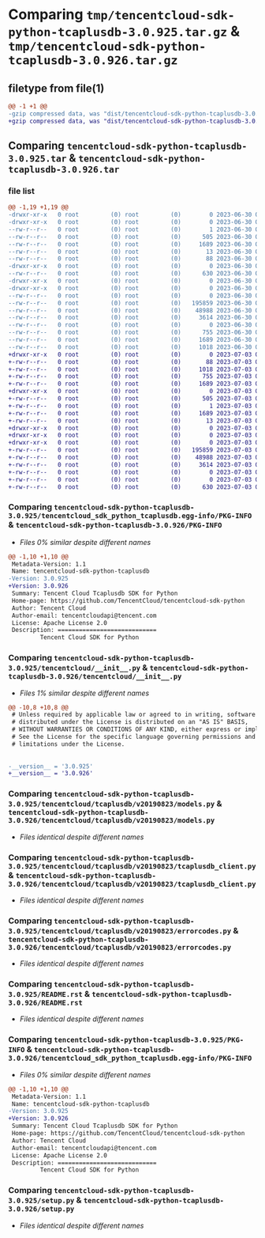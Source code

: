# Comparing `tmp/tencentcloud-sdk-python-tcaplusdb-3.0.925.tar.gz` & `tmp/tencentcloud-sdk-python-tcaplusdb-3.0.926.tar.gz`

## filetype from file(1)

```diff
@@ -1 +1 @@
-gzip compressed data, was "dist/tencentcloud-sdk-python-tcaplusdb-3.0.925.tar", last modified: Fri Jun 30 02:22:22 2023, max compression
+gzip compressed data, was "dist/tencentcloud-sdk-python-tcaplusdb-3.0.926.tar", last modified: Mon Jul  3 00:34:49 2023, max compression
```

## Comparing `tencentcloud-sdk-python-tcaplusdb-3.0.925.tar` & `tencentcloud-sdk-python-tcaplusdb-3.0.926.tar`

### file list

```diff
@@ -1,19 +1,19 @@
-drwxr-xr-x   0 root         (0) root         (0)        0 2023-06-30 02:22:22.000000 tencentcloud-sdk-python-tcaplusdb-3.0.925/
-drwxr-xr-x   0 root         (0) root         (0)        0 2023-06-30 02:22:22.000000 tencentcloud-sdk-python-tcaplusdb-3.0.925/tencentcloud_sdk_python_tcaplusdb.egg-info/
--rw-r--r--   0 root         (0) root         (0)        1 2023-06-30 02:22:22.000000 tencentcloud-sdk-python-tcaplusdb-3.0.925/tencentcloud_sdk_python_tcaplusdb.egg-info/dependency_links.txt
--rw-r--r--   0 root         (0) root         (0)      505 2023-06-30 02:22:22.000000 tencentcloud-sdk-python-tcaplusdb-3.0.925/tencentcloud_sdk_python_tcaplusdb.egg-info/SOURCES.txt
--rw-r--r--   0 root         (0) root         (0)     1689 2023-06-30 02:22:22.000000 tencentcloud-sdk-python-tcaplusdb-3.0.925/tencentcloud_sdk_python_tcaplusdb.egg-info/PKG-INFO
--rw-r--r--   0 root         (0) root         (0)       13 2023-06-30 02:22:22.000000 tencentcloud-sdk-python-tcaplusdb-3.0.925/tencentcloud_sdk_python_tcaplusdb.egg-info/top_level.txt
--rw-r--r--   0 root         (0) root         (0)       88 2023-06-30 02:22:22.000000 tencentcloud-sdk-python-tcaplusdb-3.0.925/setup.cfg
-drwxr-xr-x   0 root         (0) root         (0)        0 2023-06-30 02:22:22.000000 tencentcloud-sdk-python-tcaplusdb-3.0.925/tencentcloud/
--rw-r--r--   0 root         (0) root         (0)      630 2023-06-30 02:22:22.000000 tencentcloud-sdk-python-tcaplusdb-3.0.925/tencentcloud/__init__.py
-drwxr-xr-x   0 root         (0) root         (0)        0 2023-06-30 02:22:22.000000 tencentcloud-sdk-python-tcaplusdb-3.0.925/tencentcloud/tcaplusdb/
-drwxr-xr-x   0 root         (0) root         (0)        0 2023-06-30 02:22:22.000000 tencentcloud-sdk-python-tcaplusdb-3.0.925/tencentcloud/tcaplusdb/v20190823/
--rw-r--r--   0 root         (0) root         (0)        0 2023-06-30 02:22:22.000000 tencentcloud-sdk-python-tcaplusdb-3.0.925/tencentcloud/tcaplusdb/v20190823/__init__.py
--rw-r--r--   0 root         (0) root         (0)   195859 2023-06-30 02:22:22.000000 tencentcloud-sdk-python-tcaplusdb-3.0.925/tencentcloud/tcaplusdb/v20190823/models.py
--rw-r--r--   0 root         (0) root         (0)    48988 2023-06-30 02:22:22.000000 tencentcloud-sdk-python-tcaplusdb-3.0.925/tencentcloud/tcaplusdb/v20190823/tcaplusdb_client.py
--rw-r--r--   0 root         (0) root         (0)     3614 2023-06-30 02:22:22.000000 tencentcloud-sdk-python-tcaplusdb-3.0.925/tencentcloud/tcaplusdb/v20190823/errorcodes.py
--rw-r--r--   0 root         (0) root         (0)        0 2023-06-30 02:22:22.000000 tencentcloud-sdk-python-tcaplusdb-3.0.925/tencentcloud/tcaplusdb/__init__.py
--rw-r--r--   0 root         (0) root         (0)      755 2023-06-30 02:22:22.000000 tencentcloud-sdk-python-tcaplusdb-3.0.925/README.rst
--rw-r--r--   0 root         (0) root         (0)     1689 2023-06-30 02:22:22.000000 tencentcloud-sdk-python-tcaplusdb-3.0.925/PKG-INFO
--rw-r--r--   0 root         (0) root         (0)     1018 2023-06-30 02:22:22.000000 tencentcloud-sdk-python-tcaplusdb-3.0.925/setup.py
+drwxr-xr-x   0 root         (0) root         (0)        0 2023-07-03 00:34:49.000000 tencentcloud-sdk-python-tcaplusdb-3.0.926/
+-rw-r--r--   0 root         (0) root         (0)       88 2023-07-03 00:34:49.000000 tencentcloud-sdk-python-tcaplusdb-3.0.926/setup.cfg
+-rw-r--r--   0 root         (0) root         (0)     1018 2023-07-03 00:34:49.000000 tencentcloud-sdk-python-tcaplusdb-3.0.926/setup.py
+-rw-r--r--   0 root         (0) root         (0)      755 2023-07-03 00:34:49.000000 tencentcloud-sdk-python-tcaplusdb-3.0.926/README.rst
+-rw-r--r--   0 root         (0) root         (0)     1689 2023-07-03 00:34:49.000000 tencentcloud-sdk-python-tcaplusdb-3.0.926/PKG-INFO
+drwxr-xr-x   0 root         (0) root         (0)        0 2023-07-03 00:34:49.000000 tencentcloud-sdk-python-tcaplusdb-3.0.926/tencentcloud_sdk_python_tcaplusdb.egg-info/
+-rw-r--r--   0 root         (0) root         (0)      505 2023-07-03 00:34:49.000000 tencentcloud-sdk-python-tcaplusdb-3.0.926/tencentcloud_sdk_python_tcaplusdb.egg-info/SOURCES.txt
+-rw-r--r--   0 root         (0) root         (0)        1 2023-07-03 00:34:49.000000 tencentcloud-sdk-python-tcaplusdb-3.0.926/tencentcloud_sdk_python_tcaplusdb.egg-info/dependency_links.txt
+-rw-r--r--   0 root         (0) root         (0)     1689 2023-07-03 00:34:49.000000 tencentcloud-sdk-python-tcaplusdb-3.0.926/tencentcloud_sdk_python_tcaplusdb.egg-info/PKG-INFO
+-rw-r--r--   0 root         (0) root         (0)       13 2023-07-03 00:34:49.000000 tencentcloud-sdk-python-tcaplusdb-3.0.926/tencentcloud_sdk_python_tcaplusdb.egg-info/top_level.txt
+drwxr-xr-x   0 root         (0) root         (0)        0 2023-07-03 00:34:49.000000 tencentcloud-sdk-python-tcaplusdb-3.0.926/tencentcloud/
+drwxr-xr-x   0 root         (0) root         (0)        0 2023-07-03 00:34:49.000000 tencentcloud-sdk-python-tcaplusdb-3.0.926/tencentcloud/tcaplusdb/
+drwxr-xr-x   0 root         (0) root         (0)        0 2023-07-03 00:34:49.000000 tencentcloud-sdk-python-tcaplusdb-3.0.926/tencentcloud/tcaplusdb/v20190823/
+-rw-r--r--   0 root         (0) root         (0)   195859 2023-07-03 00:34:49.000000 tencentcloud-sdk-python-tcaplusdb-3.0.926/tencentcloud/tcaplusdb/v20190823/models.py
+-rw-r--r--   0 root         (0) root         (0)    48988 2023-07-03 00:34:49.000000 tencentcloud-sdk-python-tcaplusdb-3.0.926/tencentcloud/tcaplusdb/v20190823/tcaplusdb_client.py
+-rw-r--r--   0 root         (0) root         (0)     3614 2023-07-03 00:34:49.000000 tencentcloud-sdk-python-tcaplusdb-3.0.926/tencentcloud/tcaplusdb/v20190823/errorcodes.py
+-rw-r--r--   0 root         (0) root         (0)        0 2023-07-03 00:34:49.000000 tencentcloud-sdk-python-tcaplusdb-3.0.926/tencentcloud/tcaplusdb/v20190823/__init__.py
+-rw-r--r--   0 root         (0) root         (0)        0 2023-07-03 00:34:49.000000 tencentcloud-sdk-python-tcaplusdb-3.0.926/tencentcloud/tcaplusdb/__init__.py
+-rw-r--r--   0 root         (0) root         (0)      630 2023-07-03 00:34:49.000000 tencentcloud-sdk-python-tcaplusdb-3.0.926/tencentcloud/__init__.py
```

### Comparing `tencentcloud-sdk-python-tcaplusdb-3.0.925/tencentcloud_sdk_python_tcaplusdb.egg-info/PKG-INFO` & `tencentcloud-sdk-python-tcaplusdb-3.0.926/PKG-INFO`

 * *Files 0% similar despite different names*

```diff
@@ -1,10 +1,10 @@
 Metadata-Version: 1.1
 Name: tencentcloud-sdk-python-tcaplusdb
-Version: 3.0.925
+Version: 3.0.926
 Summary: Tencent Cloud Tcaplusdb SDK for Python
 Home-page: https://github.com/TencentCloud/tencentcloud-sdk-python
 Author: Tencent Cloud
 Author-email: tencentcloudapi@tencent.com
 License: Apache License 2.0
 Description: ============================
         Tencent Cloud SDK for Python
```

### Comparing `tencentcloud-sdk-python-tcaplusdb-3.0.925/tencentcloud/__init__.py` & `tencentcloud-sdk-python-tcaplusdb-3.0.926/tencentcloud/__init__.py`

 * *Files 1% similar despite different names*

```diff
@@ -10,8 +10,8 @@
 # Unless required by applicable law or agreed to in writing, software
 # distributed under the License is distributed on an "AS IS" BASIS,
 # WITHOUT WARRANTIES OR CONDITIONS OF ANY KIND, either express or implied.
 # See the License for the specific language governing permissions and
 # limitations under the License.
 
 
-__version__ = '3.0.925'
+__version__ = '3.0.926'
```

### Comparing `tencentcloud-sdk-python-tcaplusdb-3.0.925/tencentcloud/tcaplusdb/v20190823/models.py` & `tencentcloud-sdk-python-tcaplusdb-3.0.926/tencentcloud/tcaplusdb/v20190823/models.py`

 * *Files identical despite different names*

### Comparing `tencentcloud-sdk-python-tcaplusdb-3.0.925/tencentcloud/tcaplusdb/v20190823/tcaplusdb_client.py` & `tencentcloud-sdk-python-tcaplusdb-3.0.926/tencentcloud/tcaplusdb/v20190823/tcaplusdb_client.py`

 * *Files identical despite different names*

### Comparing `tencentcloud-sdk-python-tcaplusdb-3.0.925/tencentcloud/tcaplusdb/v20190823/errorcodes.py` & `tencentcloud-sdk-python-tcaplusdb-3.0.926/tencentcloud/tcaplusdb/v20190823/errorcodes.py`

 * *Files identical despite different names*

### Comparing `tencentcloud-sdk-python-tcaplusdb-3.0.925/README.rst` & `tencentcloud-sdk-python-tcaplusdb-3.0.926/README.rst`

 * *Files identical despite different names*

### Comparing `tencentcloud-sdk-python-tcaplusdb-3.0.925/PKG-INFO` & `tencentcloud-sdk-python-tcaplusdb-3.0.926/tencentcloud_sdk_python_tcaplusdb.egg-info/PKG-INFO`

 * *Files 0% similar despite different names*

```diff
@@ -1,10 +1,10 @@
 Metadata-Version: 1.1
 Name: tencentcloud-sdk-python-tcaplusdb
-Version: 3.0.925
+Version: 3.0.926
 Summary: Tencent Cloud Tcaplusdb SDK for Python
 Home-page: https://github.com/TencentCloud/tencentcloud-sdk-python
 Author: Tencent Cloud
 Author-email: tencentcloudapi@tencent.com
 License: Apache License 2.0
 Description: ============================
         Tencent Cloud SDK for Python
```

### Comparing `tencentcloud-sdk-python-tcaplusdb-3.0.925/setup.py` & `tencentcloud-sdk-python-tcaplusdb-3.0.926/setup.py`

 * *Files identical despite different names*

